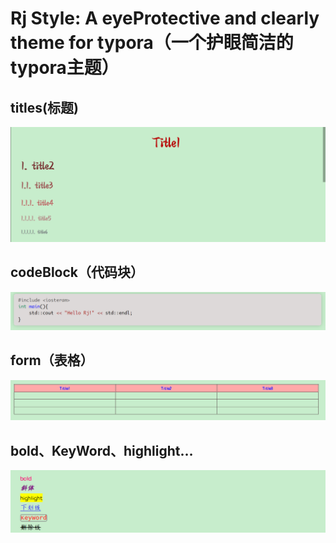 # Rj Style: A eyeProtective and clearly theme for typora（一个护眼简洁的typora主题）

## titles(标题)

![titles](preview/titles.png)

## codeBlock（代码块）

![](preview/codeBlock.png)

## form（表格）

![](preview/form.png)

## bold、KeyWord、highlight…

![](preview/words.png)
